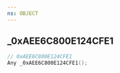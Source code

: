 ```yaml
---
ns: OBJECT
---
```

## _0xAEE6C800E124CFE1

```c
// 0xAEE6C800E124CFE1
Any _0xAEE6C800E124CFE1();
```


